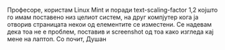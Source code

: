 Професоре, 
користам Linux Mint и поради text-scaling-factor 1,2 којшто го имам поставено низ целиот систем,
на друг компјутер кога ја отворив страницата некои од елементите се изместени.
Се надевам дека тоа не е проблем, поставив и screenshot од тоа како изгледа кај мене на лаптоп.
Со почит, Душан
